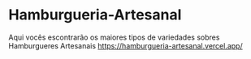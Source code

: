 # Hamburgueria-Artesanal
Aqui vocês escontrarão os maiores tipos de variedades sobres Hamburgueres Artesanais 
https://hamburgueria-artesanal.vercel.app/

